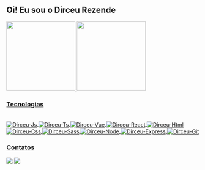 ## Oi! Eu sou o Dirceu Rezende
<div>
  <a href="https://github.com/DirceuRezende">
  <img height="180em" src="https://github-readme-stats.vercel.app/api?username=DirceuRezende&show_icons=true&theme=dracula&include_all_commits=true&count_private=true"/>
  <img height="180em" src="https://github-readme-stats.vercel.app/api/top-langs/?username=DirceuRezende&layout=compact&langs_count=7&theme=dracula"/>
</div>

 
### Tecnologias
<div style="display: inline_block"><br>
  <img align="center" alt="Dirceu-Js" src="https://img.shields.io/badge/JavaScript-F7DF1E?style=for-the-badge&logo=javascript&logoColor=black">
  <img align="center" alt="Dirceu-Ts"  src="https://img.shields.io/badge/TypeScript-007ACC?style=for-the-badge&logo=typescript&logoColor=white">
  <img align="center" alt="Dirceu-Vue" src="https://img.shields.io/badge/Vue.js-35495E?style=for-the-badge&logo=vue.js&logoColor=4FC08D">
  <img align="center" alt="Dirceu-React"  src="https://img.shields.io/badge/React-20232A?style=for-the-badge&logo=react&logoColor=61DAFB"> 
  <img align="center" alt="Dirceu-Html" src="https://img.shields.io/badge/HTML5-E34F26?style=for-the-badge&logo=html5&logoColor=white">
  <img align="center" alt="Dirceu-Css"  src="https://img.shields.io/badge/CSS3-1572B6?style=for-the-badge&logo=css3&logoColor=white">
  <img align="center" alt="Dirceu-Sass"  src="https://img.shields.io/badge/Sass-CC6699?style=for-the-badge&logo=sass&logoColor=white">
  <img align="center" alt="Dirceu-Node" src="https://img.shields.io/badge/Node.js-43853D?style=for-the-badge&logo=node.js&logoColor=white">
  <img align="center" alt="Dirceu-Express"  src="https://img.shields.io/badge/Express.js-404D59?style=for-the-badge">
  <img align="center" alt="Dirceu-Git"  src="https://img.shields.io/badge/GIT-E44C30?style=for-the-badge&logo=git&logoColor=white">
</div>
  

### Contatos
<div> 
  <a href = "mailto:dirceu.srezende@gmail.com"><img src="https://img.shields.io/badge/-Gmail-%23333?style=for-the-badge&logo=gmail&logoColor=white" target="_blank"></a>
  <a href="https://www.linkedin.com/in/dirceu-rezende-23ba3a208" target="_blank"><img src="https://img.shields.io/badge/-LinkedIn-%230077B5?style=for-the-badge&logo=linkedin&logoColor=white" target="_blank"></a> 
</div>

